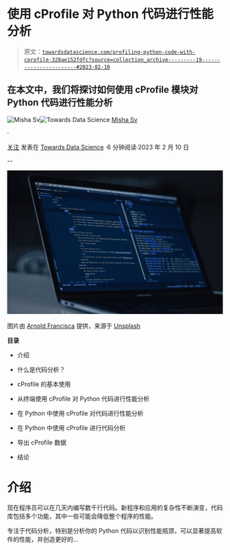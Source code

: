 # 使用 cProfile 对 Python 代码进行性能分析

> 原文：[`towardsdatascience.com/profiling-python-code-with-cprofile-328ae152fdfc?source=collection_archive---------19-----------------------#2023-02-10`](https://towardsdatascience.com/profiling-python-code-with-cprofile-328ae152fdfc?source=collection_archive---------19-----------------------#2023-02-10)

## 在本文中，我们将探讨如何使用 **cProfile** 模块对 Python 代码进行性能分析

[](https://pyshark.medium.com/?source=post_page-----328ae152fdfc--------------------------------)![Misha Sv](https://pyshark.medium.com/?source=post_page-----328ae152fdfc--------------------------------)[](https://towardsdatascience.com/?source=post_page-----328ae152fdfc--------------------------------)![Towards Data Science](https://towardsdatascience.com/?source=post_page-----328ae152fdfc--------------------------------) [Misha Sv](https://pyshark.medium.com/?source=post_page-----328ae152fdfc--------------------------------)

·

[关注](https://medium.com/m/signin?actionUrl=https%3A%2F%2Fmedium.com%2F_%2Fsubscribe%2Fuser%2F685c2995a8e&operation=register&redirect=https%3A%2F%2Ftowardsdatascience.com%2Fprofiling-python-code-with-cprofile-328ae152fdfc&user=Misha+Sv&userId=685c2995a8e&source=post_page-685c2995a8e----328ae152fdfc---------------------post_header-----------) 发表在 [Towards Data Science](https://towardsdatascience.com/?source=post_page-----328ae152fdfc--------------------------------) ·6 分钟阅读·2023 年 2 月 10 日[](https://medium.com/m/signin?actionUrl=https%3A%2F%2Fmedium.com%2F_%2Fvote%2Ftowards-data-science%2F328ae152fdfc&operation=register&redirect=https%3A%2F%2Ftowardsdatascience.com%2Fprofiling-python-code-with-cprofile-328ae152fdfc&user=Misha+Sv&userId=685c2995a8e&source=-----328ae152fdfc---------------------clap_footer-----------)

--

[](https://medium.com/m/signin?actionUrl=https%3A%2F%2Fmedium.com%2F_%2Fbookmark%2Fp%2F328ae152fdfc&operation=register&redirect=https%3A%2F%2Ftowardsdatascience.com%2Fprofiling-python-code-with-cprofile-328ae152fdfc&source=-----328ae152fdfc---------------------bookmark_footer-----------)![](img/89cacd18fab67e3c61470469f4cd9bca.png)

图片由 [Arnold Francisca](https://unsplash.com/@clark_fransa?utm_source=unsplash&utm_medium=referral&utm_content=creditCopyText) 提供，来源于 [Unsplash](https://unsplash.com/photos/f77Bh3inUpE?utm_source=unsplash&utm_medium=referral&utm_content=creditCopyText)

**目录**

+   介绍

+   什么是代码分析？

+   cProfile 的基本使用

+   从终端使用 cProfile 对 Python 代码进行性能分析

+   在 Python 中使用 cProfile 对代码进行性能分析

+   在 Python 中使用 cProfile 进行代码分析

+   导出 cProfile 数据

+   结论

# 介绍

现在程序员可以在几天内编写数千行代码。新程序和应用的复杂性不断演变，代码库包括多个功能，其中一些可能会降低整个程序的性能。

专注于代码分析，特别是分析你的 Python 代码以识别性能瓶颈，可以显著提高软件的性能，并创造更好的…
